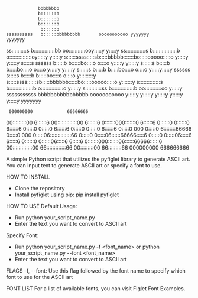                bbbbbbbb
                b::::::b
                b::::::b
                b::::::b
                 b:::::b
    ssssssssss   b:::::bbbbbbbbb       ooooooooooo yyyyyyy           yyyyyyy
  ss::::::::::s  b::::::::::::::bb   oo:::::::::::ooy:::::y         y:::::y
ss:::::::::::::s b::::::::::::::::b o:::::::::::::::oy:::::y       y:::::y
s::::::ssss:::::sb:::::bbbbb:::::::bo:::::ooooo:::::o y:::::y     y:::::y
 s:::::s  ssssss b:::::b    b::::::bo::::o     o::::o  y:::::y   y:::::y
   s::::::s      b:::::b     b:::::bo::::o     o::::o   y:::::y y:::::y
      s::::::s   b:::::b     b:::::bo::::o     o::::o    y:::::y:::::y
ssssss   s:::::s b:::::b     b:::::bo::::o     o::::o     y:::::::::y
s:::::ssss::::::sb:::::bbbbbb::::::bo:::::ooooo:::::o      y:::::::y
s::::::::::::::s b::::::::::::::::b o:::::::::::::::o       y:::::y
 s:::::::::::ss  b:::::::::::::::b   oo:::::::::::oo       y:::::y
  sssssssssss    bbbbbbbbbbbbbbbb      ooooooooooo        y:::::y
                                                         y:::::y
                                                        y:::::y
                                                       y:::::y
                                                      y:::::y
                                                     yyyyyyy




     000000000             66666666
   00:::::::::00          6::::::6
 00:::::::::::::00       6::::::6
0:::::::000:::::::0     6::::::6
0::::::0   0::::::0    6::::::6
0:::::0     0:::::0   6::::::6
0:::::0     0:::::0  6::::::6
0:::::0 000 0:::::0 6::::::::66666
0:::::0 000 0:::::06::::::::::::::66
0:::::0     0:::::06::::::66666:::::6
0:::::0     0:::::06:::::6     6:::::6
0::::::0   0::::::06:::::6     6:::::6
0:::::::000:::::::06::::::66666::::::6
 00:::::::::::::00  66:::::::::::::66
   00:::::::::00      66:::::::::66
     000000000          666666666


A simple Python script that utilizes the pyfiglet library to generate ASCII art. You can input text to generate ASCII art or specify a font to use.

HOW TO INSTALL
- Clone the repository
- Install pyfiglet using pip: pip install pyfiglet

HOW TO USE
Default Usage:
- Run python your_script_name.py
- Enter the text you want to convert to ASCII art

Specify Font:
- Run python your_script_name.py -f <font_name> or python your_script_name.py --font <font_name>
- Enter the text you want to convert to ASCII art

FLAGS
-f, --font: Use this flag followed by the font name to specify which font to use for the ASCII art

FONT LIST
For a list of available fonts, you can visit Figlet Font Examples.